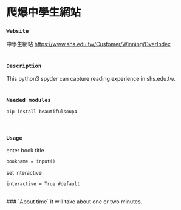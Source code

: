 # 爬爆中學生網站

### `Website`
中學生網站
https://www.shs.edu.tw/Customer/Winning/OverIndex
<br><br>
### `Description` 
This python3 spyder can capture reading experience in shs.edu.tw.
<br><br>
### `Needed modules`
    pip install beautifulsoup4
<br>

### `Usage`

enter book title <br>

    bookname = input()
set interactive <br>

    interactive = True #default
<br>
### `About time`
It will take about one or two minutes.
